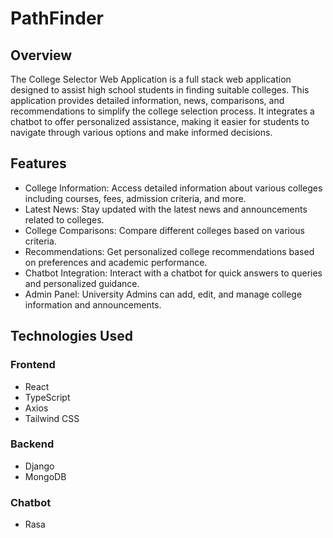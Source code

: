 # PathFinder
## Overview
The College Selector Web Application is a full stack web application designed to assist high school students in finding suitable colleges. This application provides detailed information, news, comparisons, and recommendations to simplify the college selection process. It integrates a chatbot to offer personalized assistance, making it easier for students to navigate through various options and make informed decisions.
## Features
* College Information: Access detailed information about various colleges including courses, fees, admission criteria, and more.
* Latest News: Stay updated with the latest news and announcements related to colleges.
* College Comparisons: Compare different colleges based on various criteria.
* Recommendations: Get personalized college recommendations based on preferences and academic performance.
* Chatbot Integration: Interact with a chatbot for quick answers to queries and personalized guidance.
* Admin Panel: University Admins can add, edit, and manage college information and announcements.
## Technologies Used
### Frontend
* React
* TypeScript
* Axios
* Tailwind CSS
### Backend
* Django
* MongoDB
### Chatbot
* Rasa
